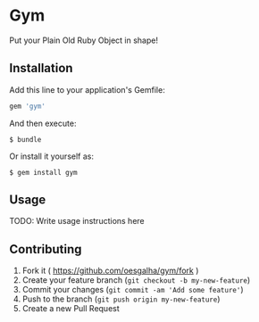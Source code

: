 # Gym

Put your Plain Old Ruby Object in shape!

## Installation

Add this line to your application's Gemfile:

```ruby
gem 'gym'
```

And then execute:

    $ bundle

Or install it yourself as:

    $ gem install gym

## Usage

TODO: Write usage instructions here

## Contributing

1. Fork it ( https://github.com/oesgalha/gym/fork )
2. Create your feature branch (`git checkout -b my-new-feature`)
3. Commit your changes (`git commit -am 'Add some feature'`)
4. Push to the branch (`git push origin my-new-feature`)
5. Create a new Pull Request
